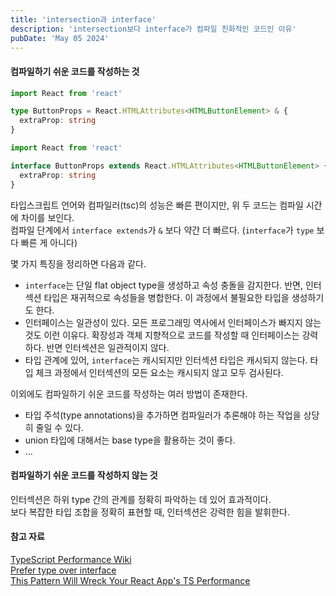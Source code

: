 ```yaml
---
title: 'intersection과 interface'
description: 'intersection보다 interface가 컴파일 친화적인 코드인 이유'
pubDate: 'May 05 2024'
---
```


#### 컴파일하기 쉬운 코드를 작성하는 것

```ts
import React from 'react'

type ButtonProps = React.HTMLAttributes<HTMLButtonElement> & {
  extraProp: string
}
```

```ts
import React from 'react'

interface ButtonProps extends React.HTMLAttributes<HTMLButtonElement> {
  extraProp: string
}
```

타입스크립트 언어와 컴파일러(tsc)의 성능은 빠른 편이지만, 위 두 코드는 컴파일 시간에 차이를 보인다.<br>
컴파일 단계에서 `interface extends`가 `&` 보다 약간 더 빠르다. (`interface`가 `type` 보다 빠른 게 아니다)

몇 가지 특징을 정리하면 다음과 같다.

- `interface`는 단일 flat object type을 생성하고 속성 충돌을 감지한다. 반면, 인터섹션 타입은 재귀적으로 속성들을 병합한다. 이 과정에서 불필요한 타입을 생성하기도 한다.
- 인터페이스는 일관성이 있다. 모든 프로그래밍 역사에서 인터페이스가 빠지지 않는 것도 이런 이유다. 확장성과 객체 지향적으로 코드를 작성할 때 인터페이스는 강력하다. 반면 인터섹션은 일관적이지 않다.
- 타입 관계에 있어, `interface`는 캐시되지만 인터섹션 타입은 캐시되지 않는다. 타입 체크 과정에서 인터섹션의 모든 요소는 캐시되지 않고 모두 검사된다.

이외에도 컴파일하기 쉬운 코드를 작성하는 여러 방법이 존재한다.

- 타입 주석(type annotations)을 추가하면 컴파일러가 추론해야 하는 작업을 상당히 줄일 수 있다.
- union 타입에 대해서는 base type을 활용하는 것이 좋다.
- ...

#### 컴파일하기 쉬운 코드를 작성하지 않는 것

인터섹션은 하위 type 간의 관계를 정확히 파악하는 데 있어 효과적이다.<br>
보다 복잡한 타입 조합을 정확히 표현할 때, 인터섹션은 강력한 힘을 발휘한다.

#### 참고 자료

[TypeScript Performance Wiki](https://github.com/microsoft/TypeScript/wiki/Performance)<br>
[Prefer type over interface](https://johnaaronnelson.com/prefer-type/)<br>
[This Pattern Will Wreck Your React App's TS Performance](https://www.totaltypescript.com/react-apps-ts-performance)
